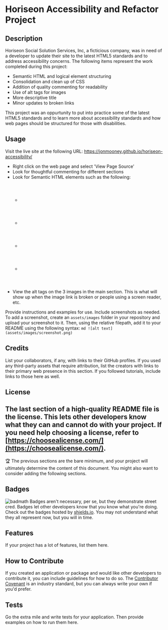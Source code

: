 # Horiseon Accessibility and Refactor Project

## Description
Horiseon Social Solution Services, Inc, a ficticious company, was in need of a developer to update their site to the latest HTML5 standards and to address accessibility concerns. The following items represent the work completed during this project:
<ul>
	<li>Semantic HTML and logical element structuring</li>
	<li>Consolidation and clean up of CSS</li>
	<li>Addition of quality commenting for readability</li>
	<li>Use of alt tags for images</li>
    <li>More descriptive title</li>
    <li>Minor updates to broken links</li>
</ul>

This project was an oppurtunity to put into practice some of the latest HTML5 standards and to learn more about accessibility standards and how web pages should be structured for those with disabilities. 

## Usage
Visit the live site at the following URL:
https://jonmooney.github.io/horiseon-accessibility/

<ul>
    <li>Right click on the web page and select 'View Page Source'</li>
    <li>Look for thoughtful commenting for different sections</li>
    <li>Look for Semantic HTML elements such as the following:
        <ul>
            <li><header></li>
            <li><footer></li>
            <li><section></li>
            <li><main></li>
        </ul>
    </li>
    <li>View the alt tags on the 3 images in the main section. This is what will show up when the image link is broken or people using a screen reader, etc.</li>
</ul>


Provide instructions and examples for use. Include screenshots as needed.
To add a screenshot, create an `assets/images` folder in your repository and upload your screenshot to it. Then, using the relative filepath, add it to your README using the following syntax:
    ```md
    ![alt text](assets/images/screenshot.png)
    ```
## Credits
List your collaborators, if any, with links to their GitHub profiles.
If you used any third-party assets that require attribution, list the creators with links to their primary web presence in this section.
If you followed tutorials, include links to those here as well.
## License
The last section of a high-quality README file is the license. This lets other developers know what they can and cannot do with your project. If you need help choosing a license, refer to [https://choosealicense.com/](https://choosealicense.com/).
---
🏆 The previous sections are the bare minimum, and your project will ultimately determine the content of this document. You might also want to consider adding the following sections.
## Badges
![badmath](https://img.shields.io/github/languages/top/nielsenjared/badmath)
Badges aren't necessary, per se, but they demonstrate street cred. Badges let other developers know that you know what you're doing. Check out the badges hosted by [shields.io](https://shields.io/). You may not understand what they all represent now, but you will in time.
## Features
If your project has a lot of features, list them here.
## How to Contribute
If you created an application or package and would like other developers to contribute it, you can include guidelines for how to do so. The [Contributor Covenant](https://www.contributor-covenant.org/) is an industry standard, but you can always write your own if you'd prefer.
## Tests
Go the extra mile and write tests for your application. Then provide examples on how to run them here.